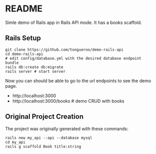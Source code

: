 # README

Simle demo of Rails app in Rails API mode. It has a books scaffold.

## Rails Setup

    git clone https://github.com/tongueroo/demo-rails-api
    cd demo-rails-api
    # edit config/database.yml with the desired database endpoint
    bundle
    rails db:create db:migrate
    rails server # start server

Now you can should be able to go to the url endpoints to see the demo page.

* http://localhost:3000
* http://localhost:3000/books # demo CRUD with books

## Original Project Creation

The project was originally generated with these commands:

    rails new my_api --api --database mysql
    cd my_api
    rails g scaffold Book title:string
